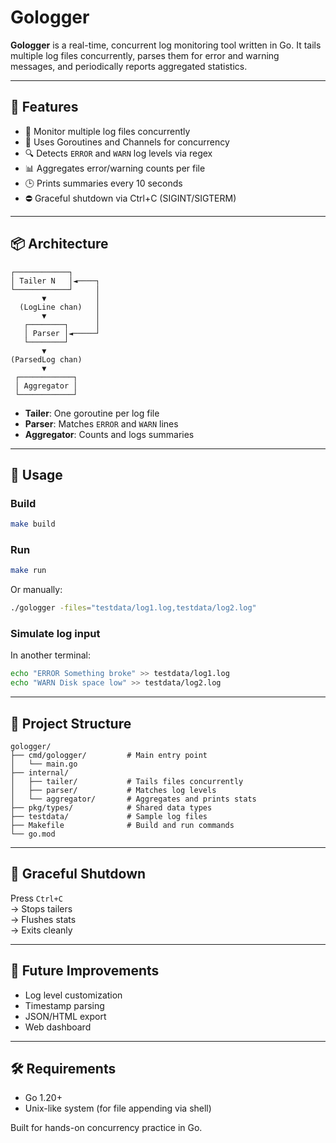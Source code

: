 # Gologger

**Gologger** is a real-time, concurrent log monitoring tool written in Go. It tails multiple log files concurrently, parses them for error and warning messages, and periodically reports aggregated statistics.

---

## 🔧 Features

- 📂 Monitor multiple log files concurrently  
- 🧵 Uses Goroutines and Channels for concurrency  
- 🔍 Detects `ERROR` and `WARN` log levels via regex  
- 📊 Aggregates error/warning counts per file  
- 🕒 Prints summaries every 10 seconds  
- ⛔ Graceful shutdown via Ctrl+C (SIGINT/SIGTERM)

---

## 📦 Architecture

```
┌────────────┐
│ Tailer N   │◄────┐
└────────────┘     │
       ▼           │
  (LogLine chan)   │
       ▼           │
   ┌────────┐      │
   │ Parser │◄─────┘
   └────────┘
       ▼
(ParsedLog chan)
       ▼
 ┌────────────┐
 │ Aggregator │
 └────────────┘
```

- **Tailer**: One goroutine per log file  
- **Parser**: Matches `ERROR` and `WARN` lines  
- **Aggregator**: Counts and logs summaries

---

## 🚀 Usage

### Build

```sh
make build
```

### Run

```sh
make run
```

Or manually:

```sh
./gologger -files="testdata/log1.log,testdata/log2.log"
```

### Simulate log input

In another terminal:

```sh
echo "ERROR Something broke" >> testdata/log1.log
echo "WARN Disk space low" >> testdata/log2.log
```

---

## 📁 Project Structure

```
gologger/
├── cmd/gologger/         # Main entry point
│   └── main.go
├── internal/
│   ├── tailer/           # Tails files concurrently
│   ├── parser/           # Matches log levels
│   └── aggregator/       # Aggregates and prints stats
├── pkg/types/            # Shared data types
├── testdata/             # Sample log files
├── Makefile              # Build and run commands
└── go.mod
```

---

## 🛑 Graceful Shutdown

Press `Ctrl+C`  
→ Stops tailers  
→ Flushes stats  
→ Exits cleanly

---

## 🧪 Future Improvements

- Log level customization  
- Timestamp parsing  
- JSON/HTML export  
- Web dashboard

---

## 🛠 Requirements

- Go 1.20+  
- Unix-like system (for file appending via shell)


Built for hands-on concurrency practice in Go.

